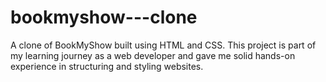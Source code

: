 # bookmyshow---clone
A clone of BookMyShow built using HTML and CSS.    This project is part of my learning journey as a web developer and gave me solid hands-on experience in structuring and styling websites.
